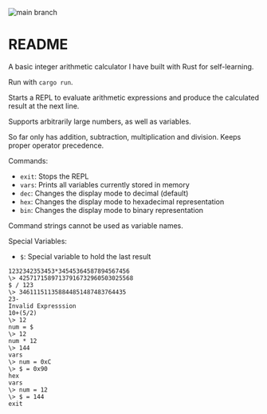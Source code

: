 ![main branch](https://github.com/tolgaparlan/Yet-Another-Command-Line-Calculator/actions/workflows/ci.yml/badge.svg)

# README 
A basic integer arithmetic calculator I have built with Rust for self-learning. 

Run with `cargo run`.

Starts a REPL to evaluate arithmetic expressions and produce the calculated result at the next line.

Supports arbitrarily large numbers, as well as variables.

So far only has addition, subtraction, multiplication and division. Keeps proper operator precedence.

Commands:
- `exit`: Stops the REPL
- `vars`: Prints all variables currently stored in memory
- `dec`: Changes the display mode to decimal (default)
- `hex`: Changes the display mode to hexadecimal representation
- `bin`: Changes the display mode to binary representation

Command strings cannot be used as variable names.

Special Variables:
- `$`: Special variable to hold the last result 

```
1232342353453*34545364587894567456
\> 42571715897137916732960503025568
$ / 123
\> 346111511358844851487483764435
23-
Invalid Expresssion
10+(5/2)
\> 12
num = $
\> 12
num * 12
\> 144
vars
\> num = 0xC
\> $ = 0x90
hex
vars
\> num = 12
\> $ = 144
exit
```

